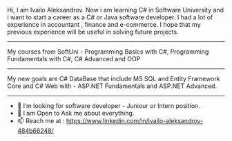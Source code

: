Hi, I am Ivailo Aleksandrov. Now i am learning C# in Software University and i want to start a career as a C# or Java
software developer. I had a lot of experience in accountant , finance and e-commerce. I hope that 
my previous experience will be useful in solving future projects.
- - - - - - - - - - - - - - - - - - - - - - - - - - - - - - - - - - - - - - - - - - - 
My courses from SoftUni - Programming Basics with C#, Programming Fundamentals with C#, C# Advanced and OOP
- - - - - - - - - - - - - - - - - - - - - - - - - - - - - - - - - - - - - - - - - - - 
My new goals are C# DataBase that include MS SQL and Entity Framework Core
and C# Web with - ASP.NET Fundamentals and ASP.NET Advanced.
- - - - - - - - - - - - - - - - - - - - - - - - - - - - - - - - - - - - - - - - - - - 

- 🤔 I’m looking for software developer -  Juniour or Intern position.
- 💬 I am Open to Ask me about everything.
- 📫 Reach me at : https://www.linkedin.com/in/ivailo-aleksandrov-484b66248/

